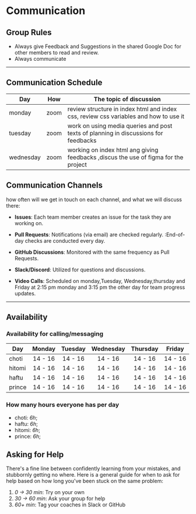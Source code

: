 # Communication

## Group Rules

<!-- any general rules you'd like to set for your group? -->
- Always give Feedback and Suggestions in the shared Google Doc for other
  members to read and review.
- Always communicate

---

## Communication Schedule

| Day       | How  | The topic of discussion                                                              |
| --------- | :--: | ------------------------------------------------------------------------------------ |
| monday    | zoom | review structure in index html and index css, review css variables and how to use it |
| tuesday   | zoom | work on using media queries and post texts of planning in discussions for feedbacks  |
| wednesday | zoom | working on index html ang giving feedbacks ,discus the use of figma for the project  |

## Communication Channels

how often will we get in touch on each channel, and what we will discuss there:

- **Issues**: Each team member creates an issue for the task they are working
  on.

- **Pull Requests**: Notifications (via email) are checked regularly.
  :End-of-day checks are conducted every day.

- **GitHub Discussions**: Monitored with the same frequency as Pull Requests.
- **Slack/Discord**: Utilized for questions and discussions.
- **Video Calls**: Scheduled on monday,Tuesday, Wednesday,thursday and Friday at
  2:15 pm monday and 3:15 pm the other day for team progress updates.

---

## Availability

### Availability for calling/messaging

| Day    | Monday  | Tuesday | Wednesday | Thursday | Friday  |
| ------ | :-----: | :-----: | :-------: | :------: | :-----: |
| choti  | 14 - 16 | 14 - 16 |  14 - 16  | 14 - 16  | 14 - 16 |
| hitomi | 14 - 16 | 14 - 16 |  14 - 16  | 14 - 16  | 14 - 16 |
| haftu  | 14 - 16 | 14 - 16 |  14 - 16  | 14 - 16  | 14 - 16 |
| prince | 14 - 16 | 14 - 16 |  14 - 16  | 14 - 16  | 14 - 16 |

### How many hours everyone has per day

- choti: _6h_;
- haftu: _6h_;
- hitomi: _6h_;
- prince: _6h_;

## Asking for Help

There's a fine line between confidently learning from your mistakes, and
stubbornly getting no where. Here is a general guide for when to ask for help
based on how long you've been stuck on the same problem:

1. _0 -> 30 min_: Try on your own
2. _30 -> 60 min_: Ask your group for help
3. _60+ min_: Tag your coaches in Slack or GitHub
